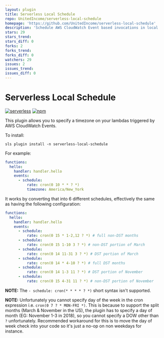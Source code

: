 ```yaml
---
layout: plugin
title: Serverless Local Schedule
repo: UnitedIncome/serverless-local-schedule
homepage: 'https://github.com/UnitedIncome/serverless-local-schedule'
description: 'Schedule AWS CloudWatch Event based invocations in local time(with DST support!)'
stars: 29
stars_trend: 
stars_diff: 0
forks: 2
forks_trend: 
forks_diff: 0
watchers: 29
issues: 2
issues_trend: 
issues_diff: 0
---
```



# Serverless Local Schedule
[![serverless](http://public.serverless.com/badges/v3.svg)](http://www.serverless.com)
[![npm](https://img.shields.io/npm/v/serverless-local-schedule.svg)](https://www.npmjs.com/package/serverless-local-schedule)


This plugin allows you to specify a timezone on your lambdas triggered by AWS CloudWatch Events.

To install:
```
sls plugin install -n serverless-local-schedule
```

For example:
```yaml
functions:
  hello:
    handler: handler.hello
    events:
      - schedule:
          rate: cron(0 10 * * ? *)
          timezone: America/New_York
```

It works by converting that into 6 different schedules, effectively the same as having the following
configuration:
```yaml
functions:
  hello:
    handler: handler.hello
    events:
      - schedule:
          rate: cron(0 15 * 1-2,12 ? *) # full non-DST months
      - schedule:
          rate: cron(0 15 1-10 3 ? *) # non-DST portion of March
      - schedule:
          rate: cron(0 14 11-31 3 ? *) # DST portion of March
      - schedule:
          rate: cron(0 14 * 4-10 ? *) # full DST months
      - schedule:
          rate: cron(0 14 1-3 11 ? *) # DST portion of November
      - schedule:
          rate: cron(0 15 4-31 11 ? *) # non-DST portion of November
```

**NOTE:** The `- schedule: cron(* * * * ? *)` short syntax isn't supported.

**NOTE:** Unfortunately you cannot specify day of the week in the cron expression i.e. `cron(0 7 ? * MON-FRI *)`. This is because to support the split months (March & November in the US), the plugin has to specify a day of month (EG: November 1-3 in 2018), so you cannot specify a DOW other than `?` unfortunately. Recommended workaround for this is to move the day of week check into your code so it's just a no-op on non weekdays for instance.

